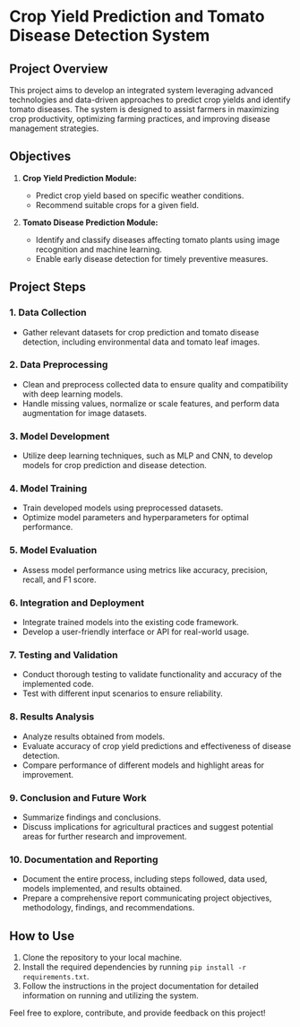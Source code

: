 # Crop Yield Prediction and Tomato Disease Detection System

## Project Overview

This project aims to develop an integrated system leveraging advanced technologies and data-driven approaches to predict crop yields and identify tomato diseases. The system is designed to assist farmers in maximizing crop productivity, optimizing farming practices, and improving disease management strategies.

## Objectives

1. **Crop Yield Prediction Module:**
   - Predict crop yield based on specific weather conditions.
   - Recommend suitable crops for a given field.

2. **Tomato Disease Prediction Module:**
   - Identify and classify diseases affecting tomato plants using image recognition and machine learning.
   - Enable early disease detection for timely preventive measures.

## Project Steps

### 1. Data Collection
   - Gather relevant datasets for crop prediction and tomato disease detection, including environmental data and tomato leaf images.

### 2. Data Preprocessing
   - Clean and preprocess collected data to ensure quality and compatibility with deep learning models.
   - Handle missing values, normalize or scale features, and perform data augmentation for image datasets.

### 3. Model Development
   - Utilize deep learning techniques, such as MLP and CNN, to develop models for crop prediction and disease detection.

### 4. Model Training
   - Train developed models using preprocessed datasets.
   - Optimize model parameters and hyperparameters for optimal performance.

### 5. Model Evaluation
   - Assess model performance using metrics like accuracy, precision, recall, and F1 score.

### 6. Integration and Deployment
   - Integrate trained models into the existing code framework.
   - Develop a user-friendly interface or API for real-world usage.

### 7. Testing and Validation
   - Conduct thorough testing to validate functionality and accuracy of the implemented code.
   - Test with different input scenarios to ensure reliability.

### 8. Results Analysis
   - Analyze results obtained from models.
   - Evaluate accuracy of crop yield predictions and effectiveness of disease detection.
   - Compare performance of different models and highlight areas for improvement.

### 9. Conclusion and Future Work
   - Summarize findings and conclusions.
   - Discuss implications for agricultural practices and suggest potential areas for further research and improvement.

### 10. Documentation and Reporting
   - Document the entire process, including steps followed, data used, models implemented, and results obtained.
   - Prepare a comprehensive report communicating project objectives, methodology, findings, and recommendations.

## How to Use

1. Clone the repository to your local machine.
2. Install the required dependencies by running `pip install -r requirements.txt`.
3. Follow the instructions in the project documentation for detailed information on running and utilizing the system.

Feel free to explore, contribute, and provide feedback on this project!
